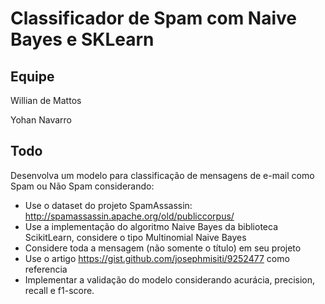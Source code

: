 # Classificador de Spam com Naive Bayes e SKLearn

## Equipe
Willian de Mattos

Yohan Navarro

## Todo
Desenvolva um modelo para classificação de mensagens de e-mail como Spam
ou Não Spam considerando:
- Use o dataset do projeto SpamAssassin: http://spamassassin.apache.org/old/publiccorpus/
- Use a implementação do algoritmo Naive Bayes da biblioteca ScikitLearn, considere o tipo Multinomial Naive Bayes
- Considere toda a mensagem (não somente o título) em seu projeto
- Use o artigo https://gist.github.com/josephmisiti/9252477 como referencia
- Implementar a validação do modelo considerando acurácia, precision, recall e f1-score.